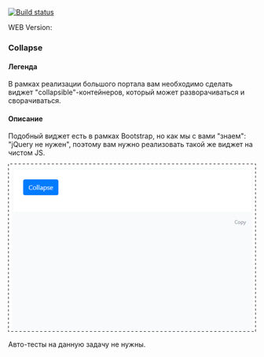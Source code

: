 [![Build status](https://ci.appveyor.com/api/projects/status/5r06i7tr22v2th2p?svg=true)](https://ci.appveyor.com/project/Garfy2/ahj-animation)

WEB Version: 

### Collapse

#### Легенда

В рамках реализации большого портала вам необходимо сделать виджет "collapsible"-контейнеров, который может разворачиваться и сворачиваться.

#### Описание

Подобный виджет есть в рамках Bootstrap, но как мы с вами "знаем": "jQuery не нужен", поэтому вам нужно реализовать такой же виджет на чистом JS.

![](./collapse.gif)

Авто-тесты на данную задачу не нужны.
